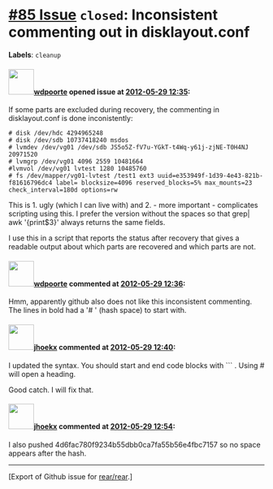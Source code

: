 [\#85 Issue](https://github.com/rear/rear/issues/85) `closed`: Inconsistent commenting out in disklayout.conf
=============================================================================================================

**Labels**: `cleanup`

#### <img src="https://avatars.githubusercontent.com/u/1590248?v=4" width="50">[wdpoorte](https://github.com/wdpoorte) opened issue at [2012-05-29 12:35](https://github.com/rear/rear/issues/85):

If some parts are excluded during recovery, the commenting in
disklayout.conf is done inconistently:

    # disk /dev/hdc 4294965248
    # disk /dev/sdb 10737418240 msdos
    # lvmdev /dev/vg01 /dev/sdb JS5o5Z-fV7u-YGkT-t4Wq-y61j-zjNE-T0H4NJ 20971520
    # lvmgrp /dev/vg01 4096 2559 10481664
    #lvmvol /dev/vg01 lvtest 1280 10485760
    # fs /dev/mapper/vg01-lvtest /test1 ext3 uuid=e353949f-1d39-4e43-821b-f81616796dc4 label= blocksize=4096 reserved_blocks=5% max_mounts=23 check_interval=180d options=rw

This is 1. ugly (which I can live with) and 2. - more important -
complicates scripting using this. I prefer the version without the
spaces so that grep| awk '{print$3}' always returns the same fields.

I use this in a script that reports the status after recovery that gives
a readable output about which parts are recovered and which parts are
not.

#### <img src="https://avatars.githubusercontent.com/u/1590248?v=4" width="50">[wdpoorte](https://github.com/wdpoorte) commented at [2012-05-29 12:36](https://github.com/rear/rear/issues/85#issuecomment-5982191):

Hmm, apparently github also does not like this inconsistent commenting.
The lines in bold had a '\# ' (hash space) to start with.

#### <img src="https://avatars.githubusercontent.com/u/783473?v=4" width="50">[jhoekx](https://github.com/jhoekx) commented at [2012-05-29 12:40](https://github.com/rear/rear/issues/85#issuecomment-5982270):

I updated the syntax. You should start and end code blocks with \`\`\` .
Using \# will open a heading.

Good catch. I will fix that.

#### <img src="https://avatars.githubusercontent.com/u/783473?v=4" width="50">[jhoekx](https://github.com/jhoekx) commented at [2012-05-29 12:54](https://github.com/rear/rear/issues/85#issuecomment-5982541):

I also pushed 4d6fac780f9234b55dbb0ca7fa55b56e4fbc7157 so no space
appears after the hash.

------------------------------------------------------------------------

\[Export of Github issue for
[rear/rear](https://github.com/rear/rear).\]
